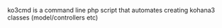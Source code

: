 ko3cmd is a command line php script that automates creating kohana3 classes (model/controllers etc)
